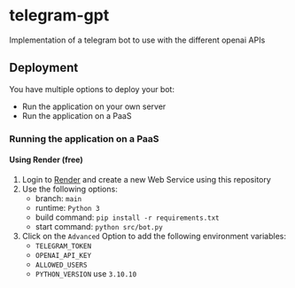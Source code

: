 # telegram-gpt

Implementation of a telegram bot to use with the different openai APIs

## Deployment

You have multiple options to deploy your bot:
- Run the application on your own server
- Run the application on a PaaS

### Running the application on a PaaS

#### Using Render (free)

1. Login to [Render](https://render.com) and create a new Web Service using this repository
2. Use the following options:
   - branch: `main`
   - runtime: `Python 3`
   - build command: `pip install -r requirements.txt`
   - start command: `python src/bot.py`
3. Click on the `Advanced` Option to add the following environment variables:
   - `TELEGRAM_TOKEN`
   - `OPENAI_API_KEY`
   - `ALLOWED_USERS`
   - `PYTHON_VERSION` use `3.10.10`